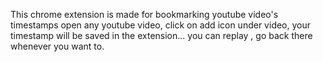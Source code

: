 This chrome extension is made for bookmarking youtube video's timestamps 
open any youtube video, click on add icon under video, your timestamp will be saved in the extension... you can replay , go back there whenever you want to.
